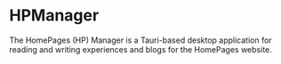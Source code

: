 # HPManager
The HomePages (HP) Manager is a Tauri-based desktop application for reading and writing experiences and blogs for the HomePages website.
